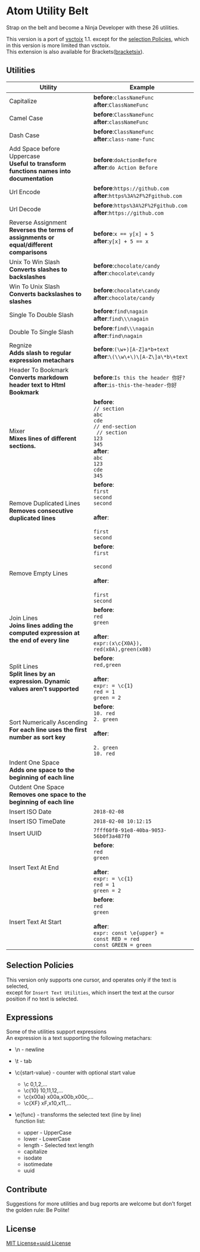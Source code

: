 # Atom Utility Belt

Strap on the belt and become a Ninja Developer with these 26 utilities.  

This version is a port of [vsctoix](https://github.com/a-bentofreire/vsctoix) 1.1.
except for the [selection Policies](#selection-policies), which in this version is more limited than vsctoix.  
This extension is also available for 
Brackets([bracketsix](https://github.com/a-bentofreire/bracketstoix)).  


## Utilities
| Utility  | Example |
| ------------- | ------------- |
|Capitalize|**before**:`classNameFunc`<br>**after**:`ClassNameFunc`|
|Camel Case|**before**:`ClassNameFunc`<br>**after**:`classNameFunc`|
|Dash Case|**before**:`ClassNameFunc`<br>**after**:`class-name-func`|
|Add Space before Uppercase<br>**Useful to transform functions names into documentation**|**before**:`doActionBefore`<br>**after**:`do Action Before`|
|Url Encode|**before**:`https://github.com`<br>**after**:`https%3A%2F%2Fgithub.com`|
|Url Decode|**before**:`https%3A%2F%2Fgithub.com`<br>**after**:`https://github.com`|
|Reverse Assignment<br>**Reverses the terms of assignments or equal/different comparisons**|**before**:`x == y[x] + 5`<br>**after**:`y[x] + 5 == x`|
|Unix To Win Slash<br>**Converts slashes to backslashes**|**before**:`chocolate/candy`<br>**after**:`chocolate\candy`|
|Win To Unix Slash<br>**Converts backslashes to slashes**|**before**:`chocolate\candy`<br>**after**:`chocolate/candy`|
|Single To Double Slash|**before**:`find\nagain`<br>**after**:`find\\\nagain`|
|Double To Single Slash|**before**:`find\\\nagain`<br>**after**:`find\nagain`|
|Regnize<br>**Adds slash to regular expression metachars**|**before**:`(\w+)[A-Z]a*b+text`<br>**after**:`\(\\w\+\)\[A-Z\]a\*b\+text`|
|Header To Bookmark<br>**Converts markdown header text to Html Bookmark**|**before**:`Is this the header 你好?`<br>**after**:`is-this-the-header-你好`|
|Mixer<br>**Mixes lines of different sections.**|**before**:<br>`// section`<br>`abc`<br>`cde`<br>`// end-section`<br>` // section`<br>`123`<br>`345`<br>**after**:<br>`abc`<br>`123`<br>`cde`<br>`345`|
|Remove Duplicated Lines<br>**Removes consecutive duplicated lines**|**before**:<br>`first`<br>`second`<br>`second`<br><br>**after**:<br><br>`first`<br>`second`|
|Remove Empty Lines|**before**:<br>`first`<br><br>`second`<br><br>**after**:<br><br>`first`<br>`second`|
|Join Lines<br>**Joins lines adding the computed expression at the end of every line**|**before**:<br>`red`<br>`green`<br><br>**after**:<br>`expr:(x\c{X0A}),`<br>`red(x0A),green(x0B)`|
|Split Lines<br>**Split lines by an expression. Dynamic values aren't supported**|**before**:<br>`red,green`<br><br>**after**:<br>`expr: = \c{1}`<br>`red = 1`<br>`green = 2`|
|Sort Numerically Ascending<br>**For each line uses the first number as sort key**|**before**:<br>`10. red`<br>`2. green`<br><br>**after**:<br><br>`2. green`<br>`10. red`|
|Indent One Space<br>**Adds one space to the beginning of each line**||
|Outdent One Space<br>**Removes one space to the beginning of each line**||
|Insert ISO Date|`2018-02-08`|
|Insert ISO TimeDate|`2018-02-08 10:12:15`|
|Insert UUID|`7fff60f8-91e8-40ba-9053-56b0f3a487f0`|
|Insert Text At End|**before**:<br>`red`<br>`green`<br><br>**after**:<br>`expr: = \c{1}`<br>`red = 1`<br>`green = 2`|
|Insert Text At Start|**before**:<br>`red`<br>`green`<br><br>**after**:<br>`expr: const \e{upper} =`<br>`const RED = red`<br>`const GREEN = green`|

## Selection Policies

This version only supports one cursor, and operates only if the text is selected,  
except for `Insert Text Utilities`, which insert the text at the cursor position
if no text is selected.

## Expressions

Some of the utilities support expressions  
An expression is a text supporting the following metachars:  
- \n - newline
- \t - tab
- \c{start-value} - counter with optional start value  
    - \c  0,1,2,...  
    - \c{10} 10,11,12,...  
    - \c{x00a} x00a,x00b,x00c,...  
    - \c{XF} xF,x10,x11,...  

- \e{func} - transforms the selected text (line by line)  
    function list:  
    - upper - UpperCase  
    - lower - LowerCase  
    - length - Selected text length  
    - capitalize  
    - isodate  
    - isotimedate  
    - uuid  

## Contribute

Suggestions for more utilities and bug reports are welcome but don't forget the golden rule: Be Polite!  

## License

[MIT License+uuid License](https://github.com/a-bentofreire/uuid-licenses/blob/master/MIT-uuid-license.md)
